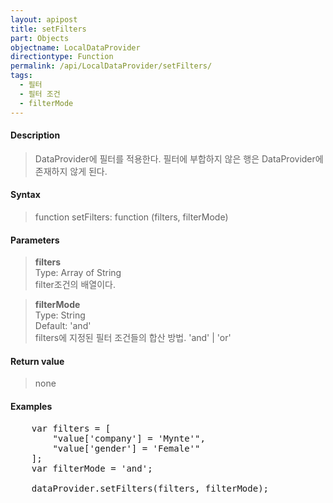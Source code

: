 ```yaml
---
layout: apipost
title: setFilters
part: Objects
objectname: LocalDataProvider
directiontype: Function
permalink: /api/LocalDataProvider/setFilters/
tags:
  - 필터
  - 필터 조건
  - filterMode
---
```



#### Description

> DataProvider에 필터를 적용한다. 필터에 부합하지 않은 행은 DataProvider에 존재하지 않게 된다.

#### Syntax

> function setFilters: function (filters, filterMode)

#### Parameters

> **filters**  
> Type: Array of String  
> filter조건의 배열이다.

> **filterMode**  
> Type: String  
> Default: 'and'  
> filters에 지정된 필터 조건들의 합산 방법. 'and' \| 'or'

#### Return value

> none

#### Examples 

<pre class="prettyprint">
    var filters = [
        "value['company'] = 'Mynte'",
        "value['gender'] = 'Female'"
    ];
    var filterMode = 'and';

    dataProvider.setFilters(filters, filterMode);	
</pre>
